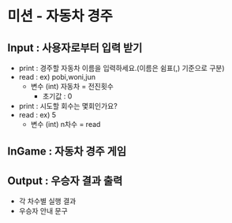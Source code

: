 # 미션 - 자동차 경주

## Input : 사용자로부터 입력 받기
- print : 경주할 자동차 이름을 입력하세요.(이름은 쉼표(,) 기준으로 구분)
- read : ex) pobi,woni,jun
  - 변수 (int) 자동차 = 전진횟수
    - 초기값 : 0
- print : 시도할 회수는 몇회인가요?
- read : ex) 5
  - 변수 (int) n차수 = read
## InGame : 자동차 경주 게임

## Output : 우승자 결과 출력
- 각 차수별 실행 결과
- 우승자 안내 문구